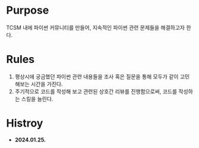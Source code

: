 # Purpose
 TCSM 내에 파이썬 커뮤니티를 만들어, 지속적인 파이썬 관련 문제들을 해결하고자 한다.

# Rules
1. 평상시에 궁금했던 파이썬 관련 내용들을 조사 혹은 질문을 통해 모두가 같이 고민해보는 시간을 가진다.
2. 주기적으로 코드를 작성해 보고 관련된 상호간 리뷰를 진행함으로써, 코드를 작성하는 스킬을 늘린다.

# Histroy
- **2024.01.25.**